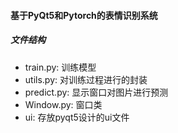 #### 基于PyQt5和Pytorch的表情识别系统

##### 文件结构
* train.py: 训练模型
* utils.py: 对训练过程进行的封装
* predict.py: 显示窗口对图片进行预测
* Window.py: 窗口类
* ui: 存放pyqt5设计的ui文件
